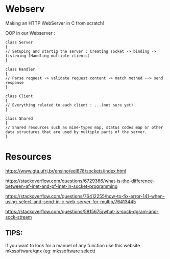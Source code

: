 # Webserv
Making an HTTP WebServer in C from scratch!

OOP in our Webserver :

	class Server 
  	{
	// Setuping and startig the server : Creating socket -> binding -> listening (Handling multiple clients)
	}
  
  	class Handler
  	{
	// Parse request -> validate request content -> match methed --> send response
	}
	
	class Client
  	{
	// Everything related to each client : ...(not sure yet)
  	}

	class Shared
  	{
	// Shared resources such as mime-types map, status codes map or other data structures that are used by multiple parts of the server.
  	}



# Resources

https://www.gta.ufrj.br/ensino/eel878/sockets/index.html

https://stackoverflow.com/questions/6729366/what-is-the-difference-between-af-inet-and-pf-inet-in-socket-programming

https://stackoverflow.com/questions/76412255/how-to-fix-error-141-when-using-select-and-send-in-c-web-server-for-multip/76413445

https://stackoverflow.com/questions/5815675/what-is-sock-dgram-and-sock-stream



## TIPS:

if you want to look for a manuel of any function use this website mkssoftware/qnx (eg: mkssoftware select)